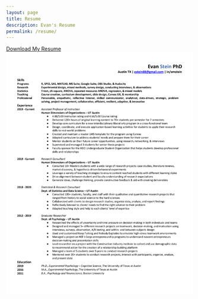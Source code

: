 ```yaml
---
layout: page
title: Resume
description: Evan's Resume
permalink: /resume/
---
```


[Download My Resume](assets/downloads/EvanStein_Resume-Git.pdf)
![Resume](/assets/img/EvanStein_Resume-Git-1.png)
